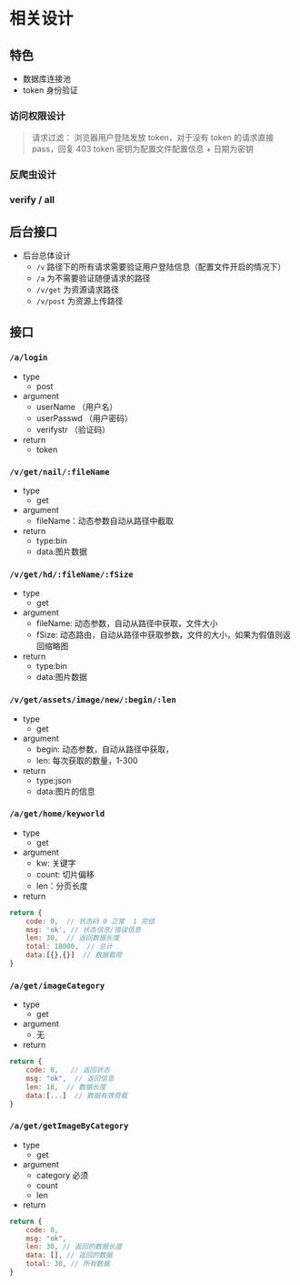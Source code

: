 # 相关设计

## 特色

- 数据库连接池
- token 身份验证

### 访问权限设计

> 请求过滤： 浏览器用户登陆发放 token，对于没有 token 的请求直接 pass，回复 403
> token 密钥为配置文件配置信息 + 日期为密钥

### 反爬虫设计

### verify / all

## 后台接口

- 后台总体设计
  - `/v` 路径下的所有请求需要验证用户登陆信息（配置文件开启的情况下）
  - `/a` 为不需要验证随便请求的路径
  - `/v/get` 为资源请求路径
  - `/v/post` 为资源上传路径

## 接口

### `/a/login`

- type
  - post
- argument
  - userName （用户名）
  - userPasswd （用户密码）
  - verifystr （验证码）
- return
  - token

### `/v/get/nail/:fileName`

- type
  - get
- argument
  - fileName：动态参数自动从路径中截取
- return
  - type:bin
  - data:图片数据

### `/v/get/hd/:fileName/:fSize`

- type
  - get
- argument
  - fileName: 动态参数，自动从路径中获取，文件大小
  - fSize: 动态路由，自动从路径中获取参数，文件的大小，如果为假值则返回缩略图
- return
  - type:bin
  - data:图片数据

### `/v/get/assets/image/new/:begin/:len`

- type
  - get
- argument
  - begin: 动态参数，自动从路径中获取，
  - len: 每次获取的数量，1-300
- return
  - type:json
  - data:图片的信息

### `/a/get/home/keyworld`

- type
  - get
- argument
  - kw: 关键字
  - count: 切片偏移
  - len：分页长度
- return

```js
return {
    code: 0,  // 状态码 0 正常  1 完结
    msg: 'ok', // 状态信息/错误信息
    len: 30,  // 返回数据长度
    total: 18000,  // 总计
    data:[{},{}]  // 数据载荷
}
```

### `/a/get/imageCategory`

- type
  - get
- argument
  - 无
- return

```js
return {
    code: 0,   // 返回状态
    msg: "ok",  // 返回信息
    len: 18,  // 数据长度
    data:[...]  // 数据有效荷载
}
```

### `/a/get/getImageByCategory`

- type
  - get
- argument
  - category 必须
  - count
  - len
- return

```js
return {
    code: 0,
    msg: "ok",
    len: 30, // 返回的数据长度
    data: [], // 返回的数据
    total: 30, // 所有数据
}
```

